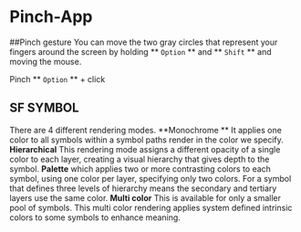 # Pinch-App


##Pinch gesture
You can move the two gray circles that represent your fingers around the screen by holding ** `Option` ** and ** `Shift` ** and moving the mouse.

Pinch ** `Option` ** + click


## SF SYMBOL

There are 4 different rendering modes.
**Monochrome **
It applies one color to all symbols within a symbol paths render in the color we specify.
**Hierarchical**
This rendering mode assigns a different opacity of a single color to each layer, creating a visual hierarchy that gives depth to the symbol.
**Palette**
 which applies two or more contrasting colors to each symbol,
using one color per layer, specifying only two colors.
For a symbol that defines three levels of hierarchy means the secondary and tertiary layers use the
same color.
**Multi color**
This is available for only a smaller pool of symbols.
This multi color rendering applies system defined intrinsic colors to some symbols to enhance meaning.
